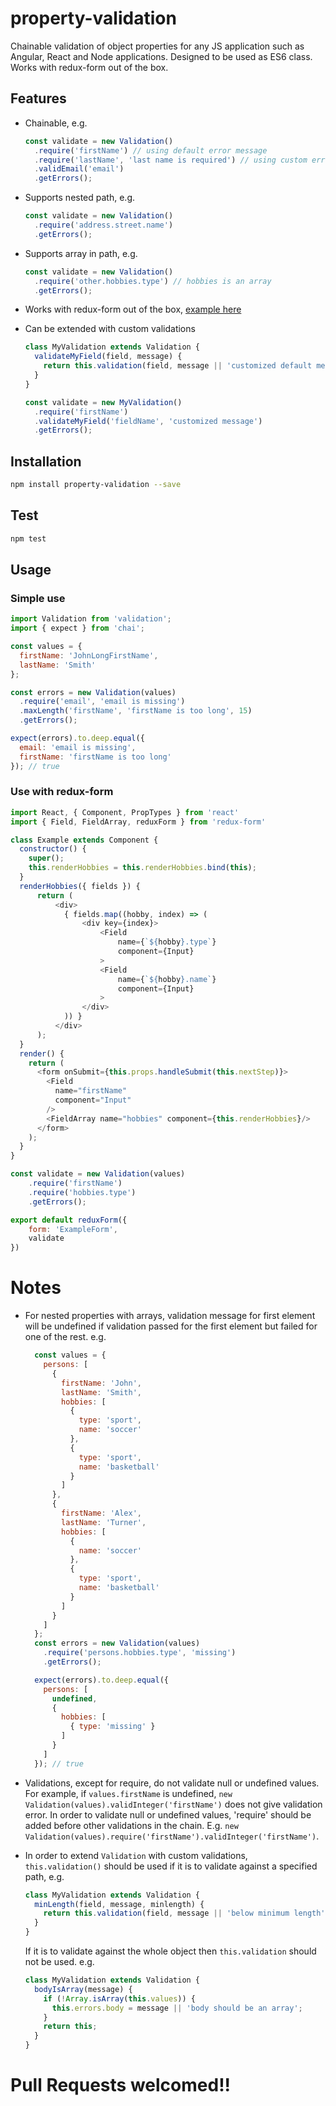 # property-validation

Chainable validation of object properties for any JS application such as Angular, React and Node applications. Designed to be used as ES6 class. Works with redux-form out of the box.

## Features

* Chainable, e.g.
    ```js
    const validate = new Validation()
      .require('firstName') // using default error message
      .require('lastName', 'last name is required') // using custom error message
      .validEmail('email')
      .getErrors();
    ```

* Supports nested path, e.g.
    ```js
    const validate = new Validation()
      .require('address.street.name')
      .getErrors();
    ```

* Supports array in path, e.g.
    ```js
    const validate = new Validation()
      .require('other.hobbies.type') // hobbies is an array
      .getErrors();
    ```

* Works with redux-form out of the box, [example here](https://github.com/DavidOnGitHub/property-validation#use-with-redux-form)

* Can be extended with custom validations
    ```js
    class MyValidation extends Validation {
      validateMyField(field, message) {
        return this.validation(field, message || 'customized default message', value => myValiateFunc(value));
      }
    }

    const validate = new MyValidation()
      .require('firstName')
      .validateMyField('fieldName', 'customized message')
      .getErrors();
    ```

## Installation

```bash
npm install property-validation --save
```

## Test

```bash
npm test
```

## Usage

### Simple use

```js
import Validation from 'validation';
import { expect } from 'chai';

const values = {
  firstName: 'JohnLongFirstName',
  lastName: 'Smith'
};

const errors = new Validation(values)
  .require('email', 'email is missing')
  .maxLength('firstName', 'firstName is too long', 15)
  .getErrors();

expect(errors).to.deep.equal({
  email: 'email is missing',
  firstName: 'firstName is too long'
}); // true
```

### Use with redux-form
```js
import React, { Component, PropTypes } from 'react'
import { Field, FieldArray, reduxForm } from 'redux-form'

class Example extends Component {
  constructor() {
    super();
    this.renderHobbies = this.renderHobbies.bind(this);
  }
  renderHobbies({ fields }) {
      return (
          <div>
            { fields.map((hobby, index) => (
                <div key={index}>
                    <Field
                        name={`${hobby}.type`}
                        component={Input}
                    >
                    <Field
                        name={`${hobby}.name`}
                        component={Input}
                    >
                </div>
            )) }
          </div>
      );
  }
  render() {
    return (
      <form onSubmit={this.props.handleSubmit(this.nextStep)}>
        <Field
          name="firstName"
          component="Input"
        />
        <FieldArray name="hobbies" component={this.renderHobbies}/>
      </form>
    );
  }
}

const validate = new Validation(values)
    .require('firstName')
    .require('hobbies.type')
    .getErrors();

export default reduxForm({
    form: 'ExampleForm',
    validate
})
```

# Notes

* For nested properties with arrays, validation message for first element will be undefined if validation passed for the first element but failed for one of the rest. e.g.
    ```js
      const values = {
        persons: [
          {
            firstName: 'John',
            lastName: 'Smith',
            hobbies: [
              {
                type: 'sport',
                name: 'soccer'
              },
              {
                type: 'sport',
                name: 'basketball'
              }
            ]
          },
          {
            firstName: 'Alex',
            lastName: 'Turner',
            hobbies: [
              {
                name: 'soccer'
              },
              {
                type: 'sport',
                name: 'basketball'
              }
            ]
          }
        ]
      };
      const errors = new Validation(values)
        .require('persons.hobbies.type', 'missing')
        .getErrors();

      expect(errors).to.deep.equal({
        persons: [
          undefined,
          {
            hobbies: [
              { type: 'missing' }
            ]
          }
        ]
      }); // true
    ```

* Validations, except for require, do not validate null or undefined values. For example, if ```values.firstName``` is undefined, ```new Validation(values).validInteger('firstName')``` does not give validation error. In order to validate null or undefined values, 'require' should be added before other validations in the chain. E.g. ```new Validation(values).require('firstName').validInteger('firstName')```.

* In order to extend ```Validation``` with custom validations, ```this.validation()``` should be used if it is to validate against a specified path, e.g.
    ```js
    class MyValidation extends Validation {
      minLength(field, message, minlength) {
        return this.validation(field, message || 'below minimum length', value => (value >= minlength));
      }
    }
    ```
    If it is to validate against the whole object then ```this.validation``` should not be used. e.g.
    ```js
    class MyValidation extends Validation {
      bodyIsArray(message) {
        if (!Array.isArray(this.values)) {
          this.errors.body = message || 'body should be an array';
        }
        return this;
      }
    }
    ```

# Pull Requests welcomed!!
